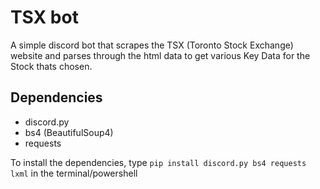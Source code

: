# TSX bot
A simple discord bot that scrapes the TSX (Toronto Stock Exchange) website and parses through the html data to get various Key Data for the Stock thats chosen. 

## Dependencies
* discord.py
* bs4 (BeautifulSoup4)
* requests

To install the dependencies, type `pip install discord.py bs4 requests lxml` in the terminal/powershell
